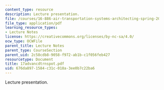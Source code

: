 ```yaml
---
content_type: resource
description: Lecture presentation.
file: /courses/16-886-air-transportation-systems-architecting-spring-2004/676da8971584c31c018a3ee0b7c22ba6_17advancdtrnspot.pdf
file_type: application/pdf
learning_resource_types:
- Lecture Notes
license: https://creativecommons.org/licenses/by-nc-sa/4.0/
ocw_type: OCWFile
parent_title: Lecture Notes
parent_type: CourseSection
parent_uid: 2c58cdb8-9058-f972-ab1b-c1f056feb427
resourcetype: Document
title: 17advancdtrnspot.pdf
uid: 676da897-1584-c31c-018a-3ee0b7c22ba6
---
```

Lecture presentation.